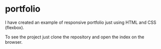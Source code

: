 # portfolio

I have created an example of responsive portfolio just using HTML and CSS (flexbox).

To see the project just clone the repository and open the index on the browser.
